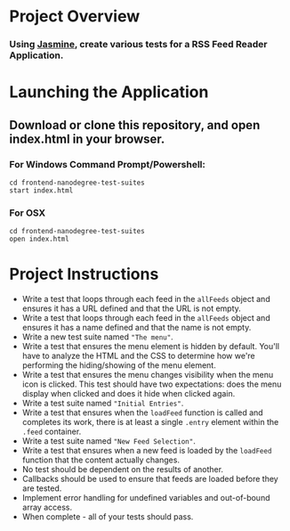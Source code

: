 # Project Overview

### Using [Jasmine](http://jasmine.github.io/), create various tests for a RSS Feed Reader Application.

# Launching the Application

## Download or clone this repository, and open index.html in your browser.

### For Windows Command Prompt/Powershell:

    cd frontend-nanodegree-test-suites
    start index.html

### For OSX

    cd frontend-nanodegree-test-suites
    open index.html

# Project Instructions

* Write a test that loops through each feed in the `allFeeds` object and ensures it has a URL defined and that the URL is not empty.
*  Write a test that loops through each feed in the `allFeeds` object and ensures it has a name defined and that the name is not empty.
*  Write a new test suite named `"The menu"`.
*  Write a test that ensures the menu element is hidden by default. You'll have to analyze the HTML and the CSS to determine how we're performing the hiding/showing of the menu element.
*  Write a test that ensures the menu changes visibility when the menu icon is clicked. This test should have two expectations: does the menu display when clicked and does it hide when clicked again.
*  Write a test suite named `"Initial Entries"`.
*  Write a test that ensures when the `loadFeed` function is called and completes its work, there is at least a single `.entry` element within the `.feed` container.
*  Write a test suite named `"New Feed Selection"`.
*  Write a test that ensures when a new feed is loaded by the `loadFeed` function that the content actually changes.
*  No test should be dependent on the results of another.
*  Callbacks should be used to ensure that feeds are loaded before they are tested.
*  Implement error handling for undefined variables and out-of-bound array access.
*  When complete - all of your tests should pass. 

